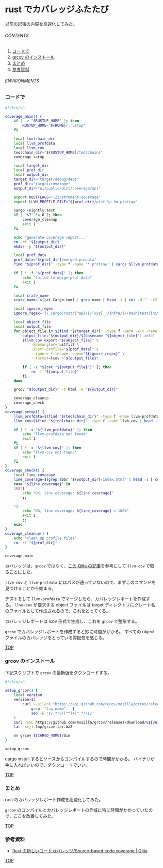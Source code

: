 # rust でカバレッジふたたび

<a id="top"></a>

[以前の記事](/entry/2021/06/12/224949)の内容を高速化してみた。

###### CONTENTS

1. [コードで](#code)
1. [grcov のインストール](#install-grcov)
1. [まとめ](#postscript)
1. [参考資料](#reference)

###### ENVIRONMENTS

<a id="code"></a>

### コードで

```bash
#!/bin/sh

coverage_main() {
    if [ -z "$RUSTUP_HOME" ]; then
        RUSTUP_HOME="${HOME}/.rustup"
    fi

    local toolchain_dir
    local llvm_profdata
    local llvm_cov
    toolchain_dir="${RUSTUP_HOME}/toolchains"
    coverage_setup

    local target_dir
    local prof_dir
    local output_dir
    target_dir="target/debug/deps"
    prof_dir="target/coverage"
    output_dir="ui/public/dist/coverage/api"

    export RUSTFLAGS="-Zinstrument-coverage"
    export LLVM_PROFILE_FILE="${prof_dir}/prof-%p-%m.profraw"

    cargo +nightly test
    if [ "$?" != 0 ]; then
        coverage_cleanup
        exit 1
    fi

    echo "generate coverage report..."
    rm -rf "${output_dir}"
    mkdir -p "${output_dir}"

    local prof_data
    prof_data="${prof_dir}/merged.prodata"
    find "${prof_dir}" -type f -name '*.profraw' | xargs $llvm_profdata merge -sparse -o "${prof_data}"

    if [ ! -f "${prof_data}" ]; then
        echo "failed to merge prof data"
        exit 1
    fi

    local crate_name
    crate_name="$(cat Cargo.toml | grep name | head -1 | cut -d'"' -f2 | sed 's/-/_/g')"

    local ignore_regex
    ignore_regex='(\.cargo|rustc|^api/|/[xyz]_|/infra/|/(main|test|init|data|event|infra)\.rs)'

    local object_file
    local output_file
    for object_file in $(find "${target_dir}" -type f -perm -a+x -name "${crate_name}"'-*'); do
        output_file="${output_dir}/$(basename "${object_file}").info"
        $llvm_cov export "${object_file}" \
            -Xdemangler=rustfilt \
            -instr-profile="${prof_data}" \
            --ignore-filename-regex="${ignore_regex}" \
            --format=lcov >"${output_file}"

        if [ -z "$(cat "${output_file}")" ]; then
            rm -f "${output_file}"
        fi
    done

    grcov "${output_dir}" -t html -o "${output_dir}"

    coverage_cleanup
    coverage_check
}
coverage_setup() {
    llvm_profdata=$(find "${toolchain_dir}" -type f -name llvm-profdata | head -1)
    llvm_cov=$(find "${toolchain_dir}" -type f -name llvm-cov | head -1)

    if [ ! -x "${llvm_profdata}" ]; then
        echo "llvm-profdata not found"
        exit 1
    fi
    if [ ! -x "${llvm_cov}" ]; then
        echo "llvm-cov not found"
        exit 1
    fi
}
coverage_check() {
    local line_coverage
    line_coverage=$(grep abbr "${output_dir}/index.html" | head -1 | cut -d'>' -f 2 | cut -d'%' -f 1)
    case "${line_coverage}" in
    100*)
        echo "OK; line coverage: ${line_coverage}"
        ;;

    *)
        echo "NG; line coverage: ${line_coverage} < 100%"
        exit 1
        ;;
    esac
}
coverage_cleanup() {
    echo "clean up profile files"
    rm -rf "${prof_dir}"
}

coverage_main
```

カバレッジは、`grcov` ではなく、[この Qiita の記事](https://qiita.com/dalance/items/69e18fe300760f8d7de0)を参考にして `llvm-cov` で取ることにした。

`llvm-cov` と `llvm-profdata` にはパスが通っていないので、まずこのコマンドを見つけることから始まる。

テストをして `llvm-profdata` でマージしたら、カバレッジレポートを作成する。
`llvm-cov` が要求する object ファイルは target ディレクトリにクレート名のファイルとして作成されるので、これをとってくる。

カバレッジレポートは lcov 形式で生成し、これを `grcov` で整形する。

`grcov` でカバレッジレポートを作成すると妙に時間がかかる。
すべての object ファイルのカバレッジをとっている雰囲気を感じる。

[TOP](#top)
<a id="install-grcov"></a>

### grcov のインストール

下記スクリプトで `grcov` の最新版をダウンロードする。

```bash
#!/bin/sh

setup_grcov() {
    local version
    version=$(
        curl --silent "https://api.github.com/repos/mozilla/grcov/releases/latest" |
            grep '"tag_name":' |
            sed -E 's/.*"v([^"]+)".*/\1/'
    )
    curl -sSL https://github.com/mozilla/grcov/releases/download/v${version}/grcov-linux-x86_64.tar.bz2 > tmp/grcov.tar.bz2
    tar -xvjf tmp/grcov.tar.bz2

    mv grcov ${CARGO_HOME}/bin
}

setup_grcov
```

cargo install するとソースからコンパイルするので時間がかかる。
バイナリが手に入ればいいので、ダウンロードでいい。

[TOP](#top)
<a id="postscript"></a>

### まとめ

rust のカバレッジレポート作成を高速化してみた。

`grcov` のコンパイルとカバレッジレポートの作成に特に時間がかかっていたので、ここを改善してみた。

[TOP](#top)
<a id="reference"></a>

### 参考資料

-   [Rust の新しいコードカバレッジ/Source-based code coverage | Qiita](https://qiita.com/dalance/items/69e18fe300760f8d7de0)

[TOP](#top)
